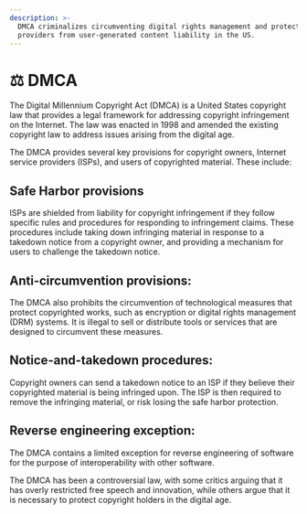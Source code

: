 ```yaml
---
description: >-
  DMCA criminalizes circumventing digital rights management and protects service
  providers from user-generated content liability in the US.
---
```


# ⚖ DMCA

The Digital Millennium Copyright Act (DMCA) is a United States copyright law that provides a legal framework for addressing copyright infringement on the Internet. The law was enacted in 1998 and amended the existing copyright law to address issues arising from the digital age.

The DMCA provides several key provisions for copyright owners, Internet service providers (ISPs), and users of copyrighted material. These include:

## Safe Harbor provisions

ISPs are shielded from liability for copyright infringement if they follow specific rules and procedures for responding to infringement claims. These procedures include taking down infringing material in response to a takedown notice from a copyright owner, and providing a mechanism for users to challenge the takedown notice.

## Anti-circumvention provisions:&#x20;

The DMCA also prohibits the circumvention of technological measures that protect copyrighted works, such as encryption or digital rights management (DRM) systems. It is illegal to sell or distribute tools or services that are designed to circumvent these measures.

## Notice-and-takedown procedures:&#x20;

Copyright owners can send a takedown notice to an ISP if they believe their copyrighted material is being infringed upon. The ISP is then required to remove the infringing material, or risk losing the safe harbor protection.

## Reverse engineering exception:&#x20;

The DMCA contains a limited exception for reverse engineering of software for the purpose of interoperability with other software.



The DMCA has been a controversial law, with some critics arguing that it has overly restricted free speech and innovation, while others argue that it is necessary to protect copyright holders in the digital age.
